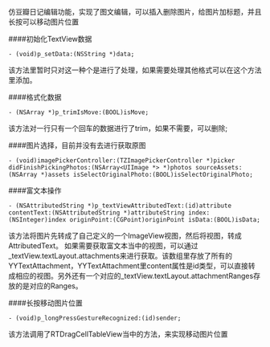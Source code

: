 仿豆瓣日记编辑功能，实现了图文编辑，可以插入删除图片，给图片加标题，并且长按可以移动图片位置

####初始化TextView数据

    - (void)p_setData:(NSString *)data;

该方法里暂时只对<img full_url="https://dn-qinqinwojia.qbox.me/Fo1cGsOJ-QArC4-pH9-PoG1nfHKo" abbr_url="" caption="haha" />这一种个是进行了处理，如果需要处理其他格式可以在这个方法里添加。

####格式化数据

    - (NSArray *)p_trimIsMove:(BOOL)isMove;

该方法对一行只有一个回车的数据进行了trim，如果不需要，可以删除;

####图片选择，目前并没有去进行获取原图

    - (void)imagePickerController:(TZImagePickerController *)picker didFinishPickingPhotos:(NSArray<UIImage *> *)photos sourceAssets:(NSArray *)assets isSelectOriginalPhoto:(BOOL)isSelectOriginalPhoto;

####富文本操作

    - (NSAttributedString *)p_textViewAttributedText:(id)attribute contentText:(NSAttributedString *)attributeString index:(NSInteger)index originPoint:(CGPoint)originPoint isData:(BOOL)isData;

该方法将图片先转成了自己定义的一个ImageView视图，然后将视图，转成AttributedText。
如果需要获取富文本当中的视图，可以通过_textView.textLayout.attachments来进行获取。该数组里存放了所有的YYTextAttachment，YYTextAttachment里content属性是id类型，可以直接转成相应的视图。另外还有一个对应的_textView.textLayout.attachmentRanges存放的是对应的Ranges。

####长按移动图片位置

    - (void)p_longPressGestureRecognized:(id)sender;

该方法调用了RTDragCellTableView当中的方法，来实现移动图片位置